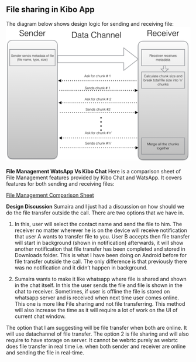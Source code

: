 ## File sharing in Kibo App ##


The diagram below shows design logic for sending and receiving file:
![File Sending Flow](images/fileTransfer.png)


**File Management WatsApp Vs Kibo Chat**
Here is a comparison sheet of File Management features provided by Kibo Chat and WatsApp. It covers features for both sending and receiving files:

[File Management Comparison Sheet](https://docs.google.com/a/cloudkibo.com/spreadsheets/d/1M9Ey_Er4PtVc-JO7XSSNTw-tuiaj4TbADFwIsA67dh8/edit?usp=sharing)


**Design Discussion**
Sumaira and I just had a discussion on how should we do the file transfer outside the call. There are two options that we have in.
1) In this, user will select the contact name and send the file to him. The receiver no matter wherever he is on the device will receive notification that user A wants to transfer file to you. User B accepts then file transfer will start in background (shown in notification) afterwards, it will show another notification that file transfer has been completed and stored in Downloads folder. This is what I have been doing on Android before for file transfer outside the call. The only difference is that previously there was no notification and it didn’t happen in background.

2) Sumaira wants to make it like whatsapp where file is shared and shown in the chat itself. In this the user sends the file and file is shown in the chat to receiver. Sometimes, if user is offline the file is stored on whatsapp server and is received when next time user comes online. This one is more like File sharing and not file transferring. This method will also increase the time as it will require a lot of work on the UI of current chat window.


The option that I am suggesting will be file transfer when both are online. It will use datachannel of file transfer. The option 2 is file sharing and will also require to have storage on server. It cannot be webrtc purely as webrtc does file transfer in real time i.e. when both sender and receiver are online and sending the file in real-time.
